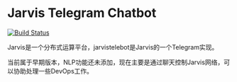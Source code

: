 # Jarvis Telegram Chatbot
[![Build Status](https://travis-ci.org/zhs007/jarvistelebot.svg?branch=master)](https://travis-ci.org/zhs007/jarvistelebot)

Jarvis是一个分布式运算平台，jarvistelebot是Jarvis的一个Telegram实现。

当前属于早期版本，NLP功能还未添加，现在主要是通过聊天控制Jarvis网络，可以协助处理一些DevOps工作。